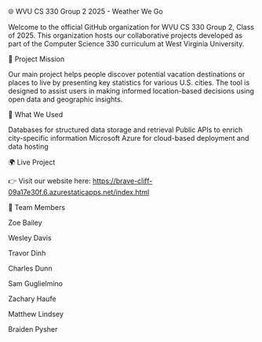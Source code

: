 🌐 WVU CS 330 Group 2 2025 - Weather We Go

Welcome to the official GitHub organization for WVU CS 330 Group 2, Class of 2025. This organization hosts our collaborative projects developed as part of the Computer Science 330 curriculum at West Virginia University.

🎯 Project Mission

Our main project helps people discover potential vacation destinations or places to live by presenting key statistics for various U.S. cities. The tool is designed to assist users in making informed location-based decisions using open data and geographic insights.

🧰 What We Used

Databases for structured data storage and retrieval Public APIs to enrich city-specific information Microsoft Azure for cloud-based deployment and data hosting

🌍 Live Project

👉 Visit our website here: https://brave-cliff-09a17e30f.6.azurestaticapps.net/index.html

👥 Team Members

Zoe Bailey

Wesley Davis

Travor Dinh

Charles Dunn

Sam Guglielmino

Zachary Haufe

Matthew Lindsey

Braiden Pysher